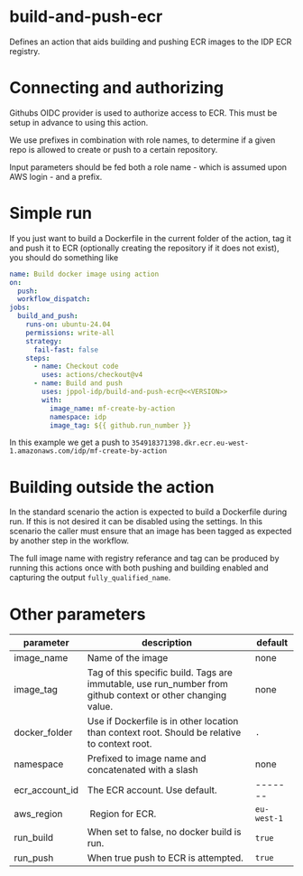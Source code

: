 # build-and-push-ecr
Defines an action that aids building and pushing ECR images to the IDP ECR registry. 

# Connecting and authorizing
Githubs OIDC provider is used to authorize access to ECR. This must be setup in advance to
using this action. 

We use prefixes in combination with role names, to determine if a given repo is allowed 
to create or push to a certain repository. 

Input parameters should be fed both a role name - which is assumed upon AWS login - and 
a prefix. 

# Simple run
If you just want to build a Dockerfile in the current folder of the action, tag it 
and push it to ECR (optionally creating the repository if it does not exist), you should 
do something like

```yaml
name: Build docker image using action
on:
  push:
  workflow_dispatch:
jobs:
  build_and_push:
    runs-on: ubuntu-24.04
    permissions: write-all
    strategy:
      fail-fast: false
    steps:
      - name: Checkout code
        uses: actions/checkout@v4
      - name: Build and push
        uses: jppol-idp/build-and-push-ecr@<<VERSION>>
        with:
          image_name: mf-create-by-action
          namespace: idp
          image_tag: ${{ github.run_number }}
```
In this example we get a push to `354918371398.dkr.ecr.eu-west-1.amazonaws.com/idp/mf-create-by-action`


# Building outside the action
In the standard scenario the action is expected to build a Dockerfile during run. If this 
is not desired it can be disabled using the settings. In this scenario the caller must 
ensure that an image has been tagged as expected by another step in the workflow. 

The full image name with registry referance and tag can be produced by running this 
actions once with both pushing and building enabled and capturing the output `fully_qualified_name`.

# Other parameters
|parameter |description | default |
|----------|------------|---------|
|image\_name| Name of the image | none |
|image\_tag | Tag of this specific build. Tags are immutable, use run\_number from github context or other changing value. | none |
| docker\_folder | Use if Dockerfile is in other location than context root. Should be relative to context root. | `.` |
| namespace | Prefixed to image name and concatenated with a slash | none |
| ecr\_account\_id | The ECR account. Use default. | ------- |
| aws\_region | Region for ECR. | `eu-west-1` |
| run\_build | When set to false, no docker build is run. | `true` |
| run\_push | When true push to ECR is attempted. | `true` |

